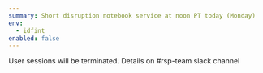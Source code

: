 ```yaml
---
summary: Short disruption notebook service at noon PT today (Monday)
env:
  - idfint
enabled: false
---
```


User sessions will be terminated. Details on #rsp-team slack channel
